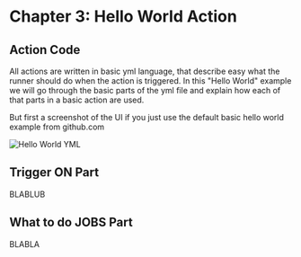 # Chapter 3: Hello World Action

## Action Code

All actions are written in basic yml language, that describe easy what the runner should do when the action is triggered. In this "Hello World" example we will go through the basic parts of the yml file and explain how each of that parts in a basic action are used.

But first a screenshot of the UI if you just use the default basic hello world example from github.com

![Hello World YML](../main/Chapter%203:%20Hello%20World/Hello_World_yml_start.png?raw=true "Hello World YML")

## Trigger ON Part

BLABLUB

## What to do JOBS Part

BLABLA
